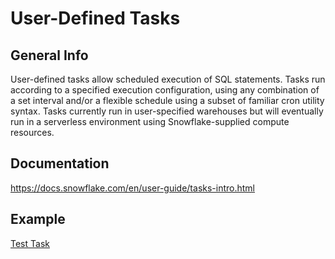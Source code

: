 # User-Defined Tasks

## General Info
User-defined tasks allow scheduled execution of SQL statements. Tasks run according to a specified execution configuration, using any combination of a set interval and/or a flexible schedule using a subset of familiar cron utility syntax. Tasks currently run in user-specified warehouses but will eventually run in a serverless environment using Snowflake-supplied compute resources.
## Documentation
https://docs.snowflake.com/en/user-guide/tasks-intro.html
## Example
[Test Task](tasks.sql)